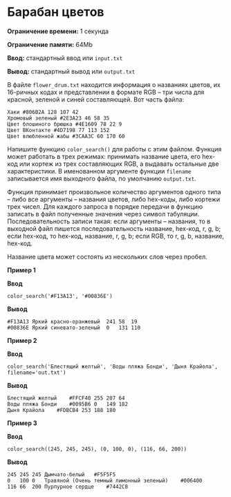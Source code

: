 # Барабан цветов

**Ограничение времени:** 1 секунда

**Ограничение памяти:** 64Mb

**Ввод:** стандартный ввод или `input.txt`

**Вывод:** стандартный вывод или `output.txt`

В файле `flower_drum.txt` находится информация о названиях цветов, их 16-ричных кодах и представлении в формате RGB – три числа для красной, зеленой и синей составляющей. Вот часть файла:

```
Хаки #806B2A 128 107 42
Хромовый зеленый #2E3A23 46 58 35
Цвет блошиного брюшка #4E1609 78 22 9
Цвет ВКонтакте #4D7198 77 113 152
Цвет влюбленной жабы #3CAA3C 60 170 60
```

Напишите функцию `color_search()` для работы с этим файлом. Функция может работать в трех режимах: принимать название цвета, его hex-код или кортеж из трех составляющих RGB, а выдавать остальные две характеристики. В именованном аргументе функции `filename` записывается имя выходного файла, по умолчанию `output.txt`.

Функция принимает произвольное количество аргументов одного типа – либо все аргументы – названия цветов, либо hex-коды, либо кортежи трех чисел. Для каждого запроса в порядке передачи в функцию записать в файл полученные значения через символ табуляции. Последовательность записи такая: если аргументы – названия, то в выходной файл пишется последовательность название, hex-код, r, g, b; если hex-код, то hex-код, название, r, g, b; если RGB, то r, g, b, название, hex-код.

Название цвета может состоять из нескольких слов через пробел.

**Пример 1**

**Ввод**
```
color_search('#F13A13', '#00836E')
```

**Вывод**
```
#F13A13	Яркий красно-оранжевый	241	58	19
#00836E	Яркий синевато-зеленый	0	131	110
```

**Пример 2**

**Ввод**
```
color_search('Блестящий желтый', 'Воды пляжа Бонди', 'Дыня Крайола', filename='out.txt')
```

**Вывод**
```
Блестящий желтый	#FFCF40	255	207	64
Воды пляжа Бонди	#0095B6	0	149	182
Дыня Крайола	#FDBCB4	253	188	180
```

**Пример 3**

**Ввод**
```
color_search((245, 245, 245), (0, 100, 0), (116, 66, 200))
```

**Вывод**
```
245	245	245	Дымчато-белый	#F5F5F5
0	100	0	Травяной (Очень темный лимонный зеленый)	#006400
116	66	200	Пурпурное сердце	#7442C8